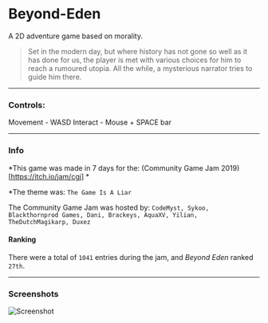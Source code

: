 # Beyond-Eden
A 2D adventure game based on morality.

> Set in the modern day, but where history has not gone so well as it has done for us, the player is met with various choices for him to reach a rumoured utopia. All the while, a mysterious narrator tries to guide him there.

----

### Controls: 
Movement - WASD
Interact - Mouse + SPACE bar

----
### Info
*This game was made in 7 days for the: (Community Game Jam 2019)[https://itch.io/jam/cgj] *

*The theme was: `The Game Is A Liar`

The Community Game Jam was hosted by: `CodeMyst, Sykoo, Blackthornprod Games, Dani, Brackeys, AquaXV, Yilian, TheDutchMagikarp, Duxez`

#### Ranking
There were a total of `1041` entries during the jam, and *Beyond Eden* ranked `27th`.

----

### Screenshots
![Screenshot](https://github.com/luo-simon/Beyond-Eden/image "Beyond Eden")


